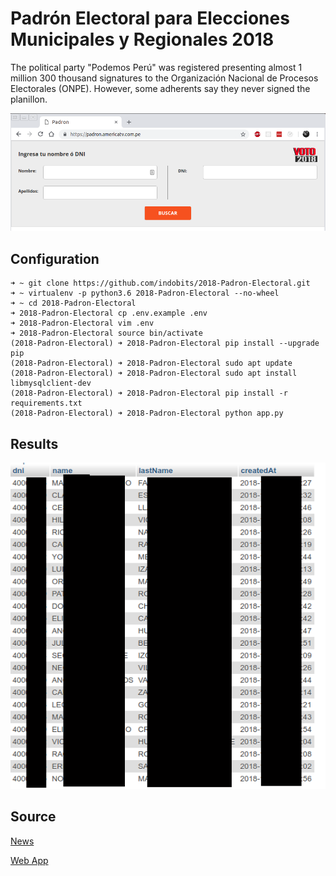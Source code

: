 
# Padrón Electoral para Elecciones Municipales y Regionales 2018

The political party "Podemos Perú" was registered presenting almost 1 million 300 thousand signatures to the Organización Nacional de Procesos Electorales (ONPE). However, some adherents say they never signed the planillon.

![padron.png](https://github.com/indobits/2018-Padron-Electoral/raw/master/img/padron.png "Padrón")

## Configuration

```
➜ ~ git clone https://github.com/indobits/2018-Padron-Electoral.git
➜ ~ virtualenv -p python3.6 2018-Padron-Electoral --no-wheel
➜ ~ cd 2018-Padron-Electoral
➜ 2018-Padron-Electoral cp .env.example .env
➜ 2018-Padron-Electoral vim .env
➜ 2018-Padron-Electoral source bin/activate
(2018-Padron-Electoral) ➜ 2018-Padron-Electoral pip install --upgrade pip
(2018-Padron-Electoral) ➜ 2018-Padron-Electoral sudo apt update
(2018-Padron-Electoral) ➜ 2018-Padron-Electoral sudo apt install libmysqlclient-dev
(2018-Padron-Electoral) ➜ 2018-Padron-Electoral pip install -r requirements.txt
(2018-Padron-Electoral) ➜ 2018-Padron-Electoral python app.py
```

## Results

![results.png](https://github.com/indobits/2018-Padron-Electoral/raw/master/img/results.png "Results")

## Source

[News](https://www.americatv.com.pe/noticias/actualidad/veronica-linares-figura-padron-podemos-peru-ella-nunca-lo-firmo-n340650)

[Web App](https://padron.americatv.com.pe)